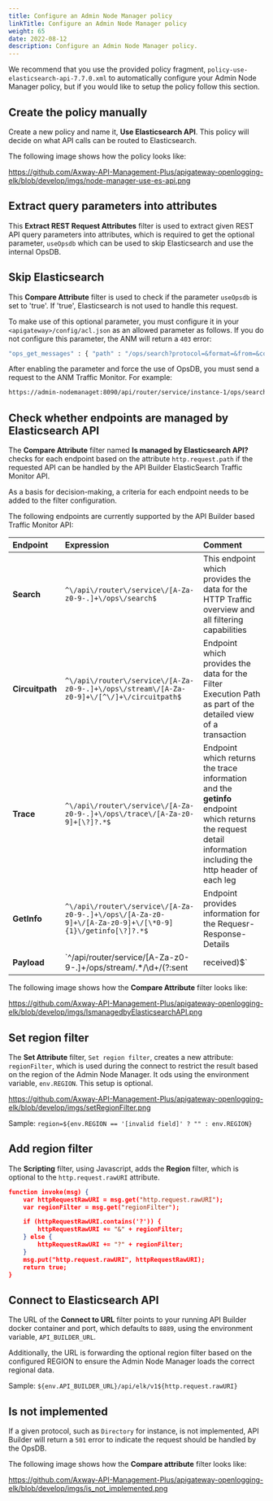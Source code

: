 ```yaml
---
title: Configure an Admin Node Manager policy
linkTitle: Configure an Admin Node Manager policy
weight: 65
date: 2022-08-12
description: Configure an Admin Node Manager policy.
---
```


<!-- https://github.com/Axway-API-Management-Plus/apigateway-openlogging-elk/tree/develop/nodemanager -->

We recommend that you use the provided policy fragment, `policy-use-elasticsearch-api-7.7.0.xml` to automatically configure your Admin Node Manager policy, but if you would like to setup the policy follow this section.

## Create the policy manually

Create a new policy and name it, **Use Elasticsearch API**. This policy will decide on what API calls can be routed to Elasticsearch.

The following image shows how the policy looks like:

<https://github.com/Axway-API-Management-Plus/apigateway-openlogging-elk/blob/develop/imgs/node-manager-use-es-api.png>

## Extract query parameters into attributes

This **Extract REST Request Attributes** filter is used to extract given REST API query parameters into attributes, which is required to get the optional parameter, `useOpsdb` which can be used to skip Elasticsearch and use the internal OpsDB.

## Skip Elasticsearch

This **Compare Attribute** filter is used to check if the parameter `useOpsdb` is set to 'true'. If 'true', Elasticsearch is not used to handle this request.

To make use of this optional parameter, you must configure it in your `<apigateway>/config/acl.json` as an allowed parameter as follows. If you do not configure this parameter, the ANM will return a `403` error:

```bash
"ops_get_messages" : { "path" : "/ops/search?protocol=&format=&from=&count=&order=&rorder=&ago=&field=&value=&op=&jmsPropertyName=&jmsPropertyValue=&useOpsdb=" },
```

After enabling the parameter and force the use of OpsDB, you must send a request to the ANM Traffic Monitor. For example:

```bash
https://admin-nodemanaget:8090/api/router/service/instance-1/ops/search?useOpsdb=true
```

## Check whether endpoints are managed by Elasticsearch API

The **Compare Attribute** filter named **Is managed by Elasticsearch API?** checks for each endpoint based on the attribute `http.request.path` if the requested API can be handled by the API Builder ElasticSearch Traffic Monitor API.

As a basis for decision-making, a criteria for each endpoint needs to be added to the filter configuration.

The following endpoints are currently supported by the API Builder based Traffic Monitor API:

| Endpoint       | Expression               | Comment |
| :---          | :---                 | :---  |
| **Search**     | `^\/api\/router\/service\/[A-Za-z0-9-.]+\/ops\/search$` | This endpoint which provides the data for the HTTP Traffic overview and all filtering capabilities|
| **Circuitpath**     | `^\/api\/router\/service\/[A-Za-z0-9-.]+\/ops\/stream\/[A-Za-z0-9]+\/[^\/]+\/circuitpath$` | Endpoint which provides the data for the Filter Execution Path as part of the detailed view of a transaction|
| **Trace**     | `^\/api\/router\/service\/[A-Za-z0-9-.]+\/ops\/trace\/[A-Za-z0-9]+[\?]?.*$` | Endpoint which returns the trace information and the **getinfo** endpoint which returns the request detail information including the http header of each leg|
| **GetInfo**     | `^\/api\/router\/service\/[A-Za-z0-9-.]+\/ops\/[A-Za-z0-9]+\/[A-Za-z0-9]+\/[\*0-9]{1}\/getinfo[\?]?.*$` |Endpoint provides information for the Requesr- Response-Details|
| **Payload**     | `^\/api\/router\/service\/[A-Za-z0-9-.]+\/ops\/stream\/.*\/\d+\/(?:sent|received)$` |Payload endpoint|

The following image shows how the **Compare Attribute** filter looks like:

<https://github.com/Axway-API-Management-Plus/apigateway-openlogging-elk/blob/develop/imgs/IsmanagedbyElasticsearchAPI.png>

## Set region filter

The **Set Attribute** filter, `Set region filter`, creates a new attribute: `regionFilter`, which is used during the connect to restrict the result based on the region of the Admin Node Manager. It ods using the environment variable, `env.REGION`. This setup is optional.  

<https://github.com/Axway-API-Management-Plus/apigateway-openlogging-elk/blob/develop/imgs/setRegionFilter.png>

Sample: `region=${env.REGION == '[invalid field]' ? "" : env.REGION}`

## Add region filter

The **Scripting** filter, using Javascript, adds the **Region** filter, which is optional to the `http.request.rawURI` attribute.

```json
function invoke(msg) {
    var httpRequestRawURI = msg.get("http.request.rawURI");
    var regionFilter = msg.get("regionFilter");

    if (httpRequestRawURI.contains('?')) {
        httpRequestRawURI += "&" + regionFilter;
    } else {
        httpRequestRawURI += "?" + regionFilter;
    }
    msg.put("http.request.rawURI", httpRequestRawURI);
    return true;
}
```

## Connect to Elasticsearch API

The URL of the **Connect to URL** filter points to your running API Builder docker container and port, which defaults to `8889`, using the environment variable, `API_BUILDER_URL`.

Additionally, the URL is forwarding the optional region filter based on the configured REGION to ensure the Admin Node Manager loads the correct regional data.

Sample: `${env.API_BUILDER_URL}/api/elk/v1${http.request.rawURI}`

## Is not implemented

If a given protocol, such as `Directory` for instance, is not implemented, API Builder will return a `501` error to indicate the request should be handled by the OpsDB.

The following image shows how the **Compare attribute** filter looks like:

<https://github.com/Axway-API-Management-Plus/apigateway-openlogging-elk/blob/develop/imgs/is_not_implemented.png>
